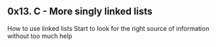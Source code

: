 ## 0x13. C - More singly linked lists

How to use linked lists
Start to look for the right source of information without too much help
